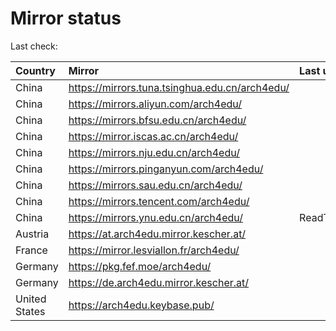 <script src="./time.js"></script>
# Mirror status
Last check: <script type="text/javascript">localize(1667834714.5775466);</script>

|Country|Mirror|Last update|
|:------|:-----|:----------|
|China|https://mirrors.tuna.tsinghua.edu.cn/arch4edu/|<script type="text/javascript">localize(1667803386);</script>|
|China|https://mirrors.aliyun.com/arch4edu/|<script type="text/javascript">localize(1667716890);</script>|
|China|https://mirrors.bfsu.edu.cn/arch4edu/|<script type="text/javascript">localize(1667803386);</script>|
|China|https://mirror.iscas.ac.cn/arch4edu/|<script type="text/javascript">localize(1667803386);</script>|
|China|https://mirrors.nju.edu.cn/arch4edu/|<script type="text/javascript">localize(1667716890);</script>|
|China|https://mirrors.pinganyun.com/arch4edu/|<script type="text/javascript">localize(1667761146);</script>|
|China|https://mirrors.sau.edu.cn/arch4edu/|<script type="text/javascript">localize(1650446957);</script>|
|China|https://mirrors.tencent.com/arch4edu/|<script type="text/javascript">localize(1667803386);</script>|
|China|https://mirrors.ynu.edu.cn/arch4edu/|ReadTimeout|
|Austria|https://at.arch4edu.mirror.kescher.at/|<script type="text/javascript">localize(1667803386);</script>|
|France|https://mirror.lesviallon.fr/arch4edu/|<script type="text/javascript">localize(1667803386);</script>|
|Germany|https://pkg.fef.moe/arch4edu/|<script type="text/javascript">localize(1667803386);</script>|
|Germany|https://de.arch4edu.mirror.kescher.at/|<script type="text/javascript">localize(1667803386);</script>|
|United States|https://arch4edu.keybase.pub/|<script type="text/javascript">localize(1667761146);</script>|

<script src="./tablefilter/tablefilter.js"></script>
<script src="./table.js"></script>